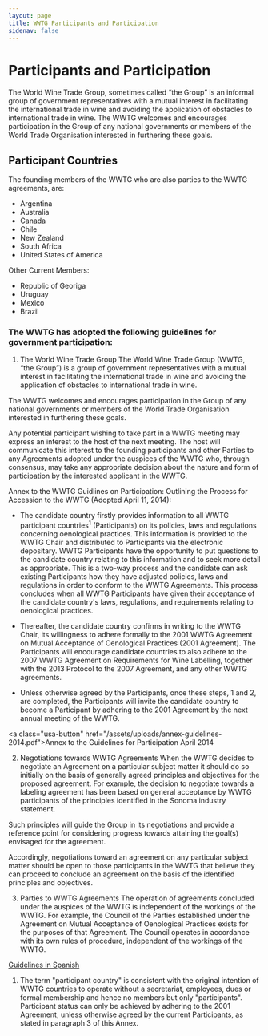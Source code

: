 ```yaml
---
layout: page
title: WWTG Participants and Participation
sidenav: false
---
```

# Participants and Participation

The World Wine Trade Group, sometimes called “the Group” is an informal group of government representatives with a mutual interest in facilitating the international trade in wine and avoiding the application of obstacles to international trade in wine. The WWTG welcomes and encourages participation in the Group of any national governments or members of the World Trade Organisation interested in furthering these goals.

## Participant Countries
The founding members of the WWTG who are also parties to the WWTG agreements, are: 
- Argentina
- Australia
- Canada
- Chile
- New Zealand
- South Africa
- United States of America

Other Current Members:
- Republic of Georiga
- Uruguay
- Mexico
- Brazil

### The WWTG has adopted the following guidelines for government participation:
1. The World Wine Trade Group
The World Wine Trade Group (WWTG, “the Group”) is a group of government representatives with a mutual interest in facilitating the international trade in wine and avoiding the application of obstacles to international trade in wine.

The WWTG welcomes and encourages participation in the Group of any national governments or members of the World Trade Organisation interested in furthering these goals.

Any potential participant wishing to take part in a WWTG meeting may express an interest to the host of the next meeting. The host will communicate this interest to the founding participants and other Parties to any Agreements adopted under the auspices of the WWTG who, through consensus, may take any appropriate decision about the nature and form of participation by the interested applicant in the WWTG.

Annex to the WWTG Guidlines on Participation: Outlining the Process for Accession to the WWTG (Adopted April 11, 2014):

- The candidate country firstly provides information to all WWTG participant countries<sup>1</sup> (Participants) on its policies, laws and regulations concerning oenological practices. This information is provided to the WWTG Chair and distributed to Participants via the electronic depositary. WWTG Participants have the opportunity to put questions to the candidate country relating to this information and to seek more detail as appropriate. This is a two-way process and the candidate can ask existing Participants how they have adjusted policies, laws and regulations in order to conform to the WWTG Agreements. This process concludes when all WWTG Participants have given their acceptance of the candidate country's laws, regulations, and requirements relating to oenological practices.

- Thereafter, the candidate country confirms in writing to the WWTG Chair, its willingness to adhere formally to the 2001 WWTG Agreement on Mutual Acceptance of Oenological Practices (2001 Agreement). The Participants will encourage candidate countries to also adhere to the 2007 WWTG Agreement on Requirements for Wine Labelling, together with the 2013 Protocol to the 2007 Agreement, and any other WWTG agreements.

- Unless otherwise agreed by the Participants, once these steps, 1 and 2, are completed, the Participants will invite the candidate country to become a Participant by adhering to the 2001 Agreement by the next annual meeting of the WWTG.

<﻿a class="usa-button" href="/assets/uploads/annex-guidelines-2014.pdf">Annex to the Guidelines for Participation April 2014</a> 

2. Negotiations towards WWTG Agreements
When the WWTG decides to negotiate an Agreement on a particular subject matter it should do so initially on the basis of generally agreed principles and objectives for the proposed agreement. For example, the decision to negotiate towards a labeling agreement has been based on general acceptance by WWTG participants of the principles identified in the Sonoma industry statement.

Such principles will guide the Group in its negotiations and provide a reference point for considering progress towards attaining the goal(s) envisaged for the agreement.

Accordingly, negotiations toward an agreement on any particular subject matter should be open to those participants in the WWTG that believe they can proceed to conclude an agreement on the basis of the identified principles and objectives.

3. Parties to WWTG Agreements
The operation of agreements concluded under the auspices of the WWTG is independent of the workings of the WWTG. For example, the Council of the Parties established under the Agreement on Mutual Acceptance of Oenological Practices exists for the purposes of that Agreement. The Council operates in accordance with its own rules of procedure, independent of the workings of the WWTG.


<div class="tile_div">
    <a href="/assets/uploads/guidelines-spanish.pdf">Guidelines in Spanish</a>
            <div class="clear"></div>
</div>


<div style="font-size:14px;"><ol><li>The term "participant country" is consistent with the original intention of WWTG countries to operate without a secretariat, employees, dues or formal membership and hence no members but only "participants". Participant status can only be achieved by adhering to the 2001 Agreement, unless otherwise agreed by the current Participants, as stated in paragraph 3 of this Annex.</li></ol> </div>

